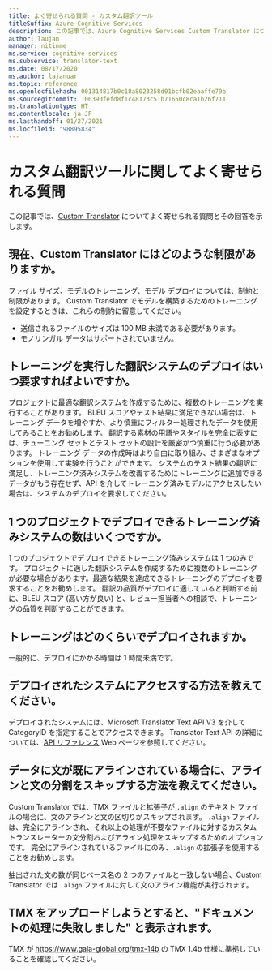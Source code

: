 ```yaml
---
title: よく寄せられる質問 - カスタム翻訳ツール
titleSuffix: Azure Cognitive Services
description: この記事では、Azure Cognitive Services Custom Translator についてよく寄せられる質問とその回答を示します。
author: laujan
manager: nitinme
ms.service: cognitive-services
ms.subservice: translator-text
ms.date: 08/17/2020
ms.author: lajanuar
ms.topic: reference
ms.openlocfilehash: 001314817b0c18a8023258d01bcfb02eaaffe79b
ms.sourcegitcommit: 100390fefd8f1c48173c51b71650c8ca1b26f711
ms.translationtype: HT
ms.contentlocale: ja-JP
ms.lasthandoff: 01/27/2021
ms.locfileid: "98895834"
---
```

# <a name="custom-translator-frequently-asked-questions"></a>カスタム翻訳ツールに関してよく寄せられる質問

この記事では、[Custom Translator](https://portal.customtranslator.azure.ai) についてよく寄せられる質問とその回答を示します。

## <a name="what-are-the-current-restrictions-in-custom-translator"></a>現在、Custom Translator にはどのような制限がありますか。

ファイル サイズ、モデルのトレーニング、モデル デプロイについては、制約と制限があります。 Custom Translator でモデルを構築するためのトレーニングを設定するときは、これらの制約に留意してください。

- 送信されるファイルのサイズは 100 MB 未満である必要があります。
- モノリンガル データはサポートされていません。

## <a name="when-should-i-request-deployment-for-a-translation-system-that-has-been-trained"></a>トレーニングを実行した翻訳システムのデプロイはいつ要求すればよいですか。

プロジェクトに最適な翻訳システムを作成するために、複数のトレーニングを実行することがあります。 BLEU スコアやテスト結果に満足できない場合は、トレーニング データを増やすか、より慎重にフィルター処理されたデータを使用してみることをお勧めします。 翻訳する素材の用語やスタイルを完全に表すには、チューニング セットとテスト セットの設計を厳密かつ慎重に行う必要があります。 トレーニング データの作成時はより自由に取り組み、さまざまなオプションを使用して実験を行うことができます。 システムのテスト結果の翻訳に満足し、トレーニング済みシステムを改善するためにトレーニングに追加できるデータがもう存在せず、API を介してトレーニング済みモデルにアクセスしたい場合は、システムのデプロイを要求してください。

## <a name="how-many-trained-systems-can-be-deployed-in-a-project"></a>1 つのプロジェクトでデプロイできるトレーニング済みシステムの数はいくつですか。

1 つのプロジェクトでデプロイできるトレーニング済みシステムは 1 つのみです。 プロジェクトに適した翻訳システムを作成するために複数のトレーニングが必要な場合があります。最適な結果を達成できるトレーニングのデプロイを要求することをお勧めします。 翻訳の品質がデプロイに適していると判断する前に、BLEU スコア (高い方が良い) と、レビュー担当者への相談で、トレーニングの品質を判断することができます。

## <a name="when-can-i-expect-my-trainings-to-be-deployed"></a>トレーニングはどのくらいでデプロイされますか。

一般的に、デプロイにかかる時間は 1 時間未満です。

## <a name="how-do-you-access-a-deployed-system"></a>デプロイされたシステムにアクセスする方法を教えてください。

デプロイされたシステムには、Microsoft Translator Text API V3 を介して CategoryID を指定することでアクセスできます。 Translator Text API の詳細については、[API リファレンス](../reference/v3-0-reference.md) Web ページを参照してください。

## <a name="how-do-i-skip-alignment-and-sentence-breaking-if-my-data-is-already-sentence-aligned"></a>データに文が既にアラインされている場合に、アラインと文の分割をスキップする方法を教えてください。

Custom Translator では、TMX ファイルと拡張子が `.align` のテキスト ファイルの場合に、文のアラインと文の区切りがスキップされます。 `.align` ファイルは、完全にアラインされ、それ以上の処理が不要なファイルに対するカスタム トランスレーターの文分割およびアライン処理をスキップするためのオプションです。 完全にアラインされているファイルにのみ、`.align` の拡張子を使用することをお勧めします。

抽出された文の数が同じベース名の 2 つのファイルと一致しない場合、Custom Translator では `.align` ファイルに対して文のアライン機能が実行されます。

## <a name="i-tried-uploading-my-tmx-but-it-says-document-processing-failed"></a>TMX をアップロードしようとすると、"ドキュメントの処理に失敗しました" と表示されます。


TMX が <https://www.gala-global.org/tmx-14b> の TMX 1.4b 仕様に準拠していることを確認してください。